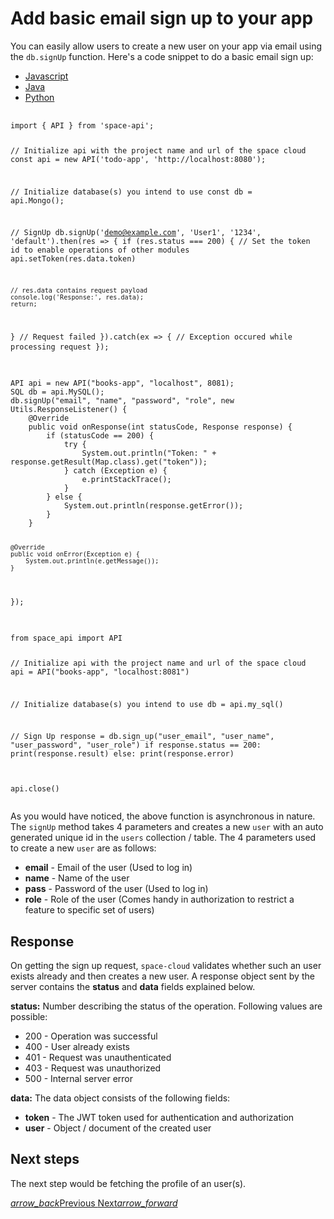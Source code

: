 # Add basic email sign up to your app 
You can easily allow users to create a new user on your app via email using the `db.signUp` function. Here's a code snippet to do a basic email sign up:

<div class="row tabs-wrapper">
  <div class="col s12" style="padding:0">
    <ul class="tabs">
      <li class="tab col s2"><a class="active" href="#signup-js">Javascript</a></li>
      <li class="tab col s2"><a href="#signup-java">Java</a></li>
      <li class="tab col s2"><a href="#signup-python">Python</a></li>
    </ul>
  </div>
  <div id="signup-js" class="col s12" style="padding:0">
    <pre>
      <code class="javascript">
import { API } from 'space-api';

// Initialize api with the project name and url of the space cloud
const api = new API('todo-app', 'http://localhost:8080');

// Initialize database(s) you intend to use
const db = api.Mongo();

// SignUp
db.signUp('demo@example.com', 'User1', '1234', 'default').then(res => {
  if (res.status === 200) {
    // Set the token id to enable operations of other modules
    api.setToken(res.data.token)
    
    // res.data contains request payload
    console.log('Response:', res.data);
    return;
  }
  // Request failed
}).catch(ex => {
  // Exception occured while processing request
});
      </code>
    </pre>
  </div>
  <div id="signup-java" class="col s12" style="padding:0">
    <pre>
      <code class="java">
API api = new API("books-app", "localhost", 8081);
SQL db = api.MySQL();
db.signUp("email", "name", "password", "role", new Utils.ResponseListener() {
    @Override
    public void onResponse(int statusCode, Response response) {
        if (statusCode == 200) {
            try {
                System.out.println("Token: " + response.getResult(Map.class).get("token"));
            } catch (Exception e) {
                e.printStackTrace();
            }
        } else {
            System.out.println(response.getError());
        }
    }

    @Override
    public void onError(Exception e) {
        System.out.println(e.getMessage());
    }
});
      </code>
    </pre>
  </div>
 <div id="signup-python" class="col s12" style="padding:0">
    <pre>
      <code class="python">
from space_api import API

// Initialize api with the project name and url of the space cloud
api = API("books-app", "localhost:8081")

// Initialize database(s) you intend to use
db = api.my_sql()

// Sign Up
response = db.sign_up("user_email", "user_name", "user_password", "user_role")
if response.status == 200:
    print(response.result)
else:
    print(response.error)

api.close()
      </code>
    </pre>
  </div>
</div>

As you would have noticed, the above function is asynchronous in nature. The `signUp` method takes 4 parameters and creates a new `user` with an auto generated unique id in the `users` collection / table. The 4 parameters used to create a new `user` are as follows:

- **email** - Email of the user (Used to log in)
- **name** - Name of the user
- **pass** - Password of the user (Used to log in)
- **role** - Role of the user (Comes handy in authorization to restrict a feature to specific set of users)

## Response

On getting the sign up request, `space-cloud` validates whether such an user exists already and then creates a new user. A response object sent by the server contains the **status** and **data** fields explained below.

**status:** Number describing the status of the operation. Following values are possible:
- 200 - Operation was successful
- 400 - User already exists
- 401 - Request was unauthenticated
- 403 - Request was unauthorized
- 500 - Internal server error

**data:** The data object consists of the following fields:
- **token** - The JWT token used for authentication and authorization
- **user** - Object / document of the created user

## Next steps

The next step would be fetching the profile of an user(s).

<div class="btns-wrapper">
  <a href="/docs/user-management/signin" class="waves-effect waves-light btn primary-btn-border btn-small">
    <i class="material-icons btn-with-icon">arrow_back</i>Previous
  </a>
  <a href="/docs/user-management/profiles" class="waves-effect waves-light btn primary-btn-fill btn-small">
    Next<i class="material-icons btn-with-icon">arrow_forward</i>
  </a>
</div>
